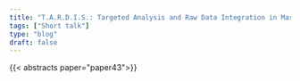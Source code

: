 ```yaml
---
title: "T.A.R.D.I.S.: Targeted Analysis and Raw Data Integration in Mass Spectrometry"
tags: ["Short talk"]
type: "blog"
draft: false
---
```


{{< abstracts paper="paper43">}}


